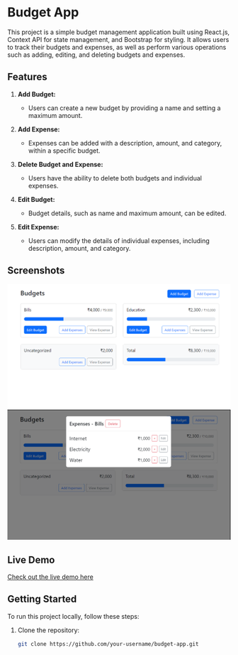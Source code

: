 # Budget App

This project is a simple budget management application built using React.js, Context API for state management, and Bootstrap for styling. It allows users to track their budgets and expenses, as well as perform various operations such as adding, editing, and deleting budgets and expenses.

## Features

1. **Add Budget:**

   - Users can create a new budget by providing a name and setting a maximum amount.

2. **Add Expense:**

   - Expenses can be added with a description, amount, and category, within a specific budget.

3. **Delete Budget and Expense:**

   - Users have the ability to delete both budgets and individual expenses.

4. **Edit Budget:**

   - Budget details, such as name and maximum amount, can be edited.

5. **Edit Expense:**
   - Users can modify the details of individual expenses, including description, amount, and category.

## Screenshots

![Budget App Screenshot](/public/screenshot.png)
![](/public/screenshot2.png)

## Live Demo

[Check out the live demo here](dhairyash-1.github.io/Budget_App/)

## Getting Started

To run this project locally, follow these steps:

1. Clone the repository:

   ```bash
   git clone https://github.com/your-username/budget-app.git
   ```
